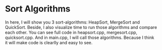 # Sort Algorithms
In here, I will show you 3 sort-algorithms: HeapSort, MergeSort and QuickSort.
Beside, I also visualize time to run those algorithms and compare each other.
You can see full code in heapsort.cpp, mergesort.cpp, quicksort.cpp. And in main.cpp, I will call those algorithms. Because I think it will make code is clearlly and easy to see.
